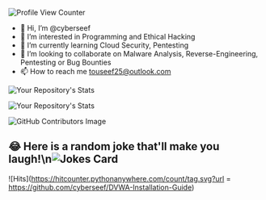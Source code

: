 ![Profile View Counter](https://komarev.com/ghpvc/?username=cyberseef)

- 👋 Hi, I’m @cyberseef
- 👀 I’m interested in Programming and Ethical Hacking
- 🌱 I’m currently learning Cloud Security, Pentesting
- 💞️ I’m looking to collaborate on Malware Analysis, Reverse-Engineering, Pentesting or Bug Bounties
- 📫 How to reach me touseef25@outlook.com

![Your Repository's Stats](https://github-readme-stats.vercel.app/api?username=cyberseef&show_icons=true)

![Your Repository's Stats](https://github-readme-stats.vercel.app/api/top-langs/?username=cyberseef&theme=blue-green)

![GitHub Contributors Image](https://contrib.rocks/image?repo=cyberseef/DVWA-Installation-Guide)

## 😂 Here is a random joke that'll make you laugh!\n![Jokes Card](https://readme-jokes.vercel.app/api)

![Hits](https://hitcounter.pythonanywhere.com/count/tag.svg?url = https://github.com/cyberseef/DVWA-Installation-Guide)

<!---
cyberseef/cyberseef is a ✨ special ✨ repository because its `README.md` (this file) appears on your GitHub profile.
You can click the Preview link to take a look at your changes.
--->
